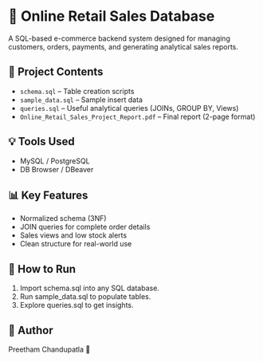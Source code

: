 # 🛒 Online Retail Sales Database

A SQL-based e-commerce backend system designed for managing customers, orders, payments, and generating analytical sales reports.

## 📁 Project Contents

- `schema.sql` – Table creation scripts
- `sample_data.sql` – Sample insert data
- `queries.sql` – Useful analytical queries (JOINs, GROUP BY, Views)
- `Online_Retail_Sales_Project_Report.pdf` – Final report (2-page format)

## 💡 Tools Used
- MySQL / PostgreSQL
- DB Browser / DBeaver

## 📊 Key Features
- Normalized schema (3NF)
- JOIN queries for complete order details
- Sales views and low stock alerts
- Clean structure for real-world use

## 📜 How to Run
1. Import schema.sql into any SQL database.
2. Run sample_data.sql to populate tables.
3. Explore queries.sql to get insights.

## 📌 Author
Preetham Chandupatla 💙

